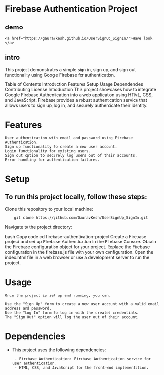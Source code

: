 # Firebase Authentication Project
## demo
    <a href="https://gauravkesh.github.io/UserSignUp_SignIn/">Have look </a> 
## intro
This project demonstrates a simple sign in, sign up, and sign out functionality using Google Firebase for authentication.

Table of Contents
Introduction
Features
Setup
Usage
Dependencies
Contributing
License
Introduction
This project showcases how to integrate Google Firebase Authentication into a web application using HTML, CSS, and JavaScript. Firebase provides a robust authentication service that allows users to sign up, log in, and securely authenticate their identity.



# Features

    User authentication with email and password using Firebase Authentication.
    Sign up functionality to create a new user account.
    Login functionality for existing users.
    Sign out option to securely log users out of their accounts.
    Error handling for authentication failures.

# Setup
## To run this project locally, follow these steps:
    
Clone this repository to your local machine:
    
        git clone https://github.com/GauravKesh/UserSignUp_SignIn.git
  
Navigate to the project directory:

bash
Copy code
cd firebase-authentication-project
Create a Firebase project and set up Firebase Authentication in the Firebase Console.
Obtain the Firebase configuration object for your project.
Replace the Firebase configuration in the firebase.js file with your own configuration.
Open the index.html file in a web browser or use a development server to run the project.

# Usage
    Once the project is set up and running, you can:

    Use the "Sign Up" form to create a new user account with a valid email address and password.
    Use the "Log In" form to log in with the created credentials.
    The "Sign Out" option will log the user out of their account.
# Dependencies
 * This project uses the following dependencies:

        - Firebase Authentication: Firebase Authentication service for user authentication.
        - HTML, CSS, and JavaScript for the front-end implementation.



